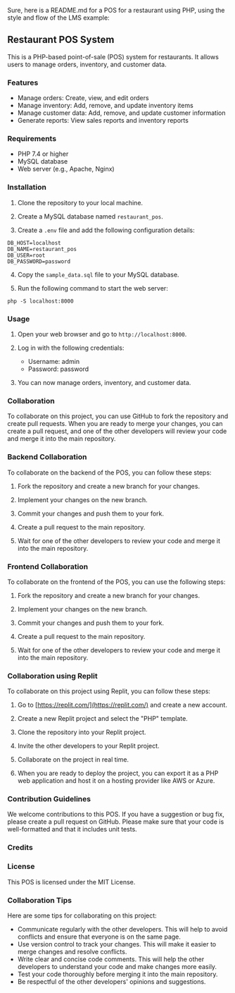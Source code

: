 Sure, here is a README.md for a POS for a restaurant using PHP, using the style and flow of the LMS example:

## Restaurant POS System

This is a PHP-based point-of-sale (POS) system for restaurants. It allows users to manage orders, inventory, and customer data.

### Features

* Manage orders: Create, view, and edit orders
* Manage inventory: Add, remove, and update inventory items
* Manage customer data: Add, remove, and update customer information
* Generate reports: View sales reports and inventory reports

### Requirements

* PHP 7.4 or higher
* MySQL database
* Web server (e.g., Apache, Nginx)

### Installation

1. Clone the repository to your local machine.

2. Create a MySQL database named `restaurant_pos`.

3. Create a `.env` file and add the following configuration details:

```
DB_HOST=localhost
DB_NAME=restaurant_pos
DB_USER=root
DB_PASSWORD=password
```

4. Copy the `sample_data.sql` file to your MySQL database.

5. Run the following command to start the web server:

```
php -S localhost:8000
```

### Usage

1. Open your web browser and go to `http://localhost:8000`.

2. Log in with the following credentials:
    * Username: admin
    * Password: password

3. You can now manage orders, inventory, and customer data.

### Collaboration

To collaborate on this project, you can use GitHub to fork the repository and create pull requests. When you are ready to merge your changes, you can create a pull request, and one of the other developers will review your code and merge it into the main repository.

### Backend Collaboration

To collaborate on the backend of the POS, you can follow these steps:

1. Fork the repository and create a new branch for your changes.

2. Implement your changes on the new branch.

3. Commit your changes and push them to your fork.

4. Create a pull request to the main repository.

5. Wait for one of the other developers to review your code and merge it into the main repository.

### Frontend Collaboration

To collaborate on the frontend of the POS, you can use the following steps:

1. Fork the repository and create a new branch for your changes.

2. Implement your changes on the new branch.

3. Commit your changes and push them to your fork.

4. Create a pull request to the main repository.

5. Wait for one of the other developers to review your code and merge it into the main repository.

### Collaboration using Replit

To collaborate on this project using Replit, you can follow these steps:

1. Go to [https://replit.com/](https://replit.com/) and create a new account.

2. Create a new Replit project and select the "PHP" template.

3. Clone the repository into your Replit project.

4. Invite the other developers to your Replit project.

5. Collaborate on the project in real time.

6. When you are ready to deploy the project, you can export it as a PHP web application and host it on a hosting provider like AWS or Azure.

### Contribution Guidelines

We welcome contributions to this POS. If you have a suggestion or bug fix, please create a pull request on GitHub. Please make sure that your code is well-formatted and that it includes unit tests.

### Credits



### License

This POS is licensed under the MIT License.

### Collaboration Tips

Here are some tips for collaborating on this project:

* Communicate regularly with the other developers. This will help to avoid conflicts and ensure that everyone is on the same page.
* Use version control to track your changes. This will make it easier to merge changes and resolve conflicts.
* Write clear and concise code comments. This will help the other developers to understand your code and make changes more easily.
* Test your code thoroughly before merging it into the main repository.
* Be respectful of the other developers' opinions and suggestions.

